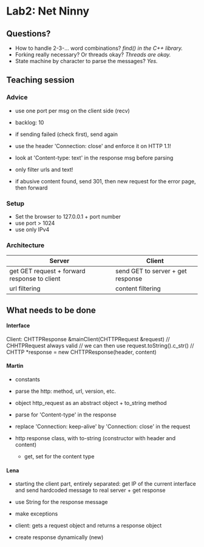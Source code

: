 # Lab2: Net Ninny

## Questions?
- How to handle 2-3-… word combinations?  *find() in the C++ library.*
- Forking really necessary? Or threads okay? *Threads are okay.*
- State machine by character to parse the messages? *Yes.*


## Teaching session

### Advice
- use one port per msg on the client side (recv)
- backlog: 10
- if sending failed (check first), send again
- use the header 'Connection: close' and enforce it on HTTP 1.1!

- look at 'Content-type: text' in the response msg before parsing
- only filter urls and text!
- if abusive content found, send 301, then new request for the error page, then forward

### Setup
- Set the browser to 127.0.0.1 + port number
- use port > 1024
- use only IPv4

### Architecture
Server | Client |
---|---|
get GET request + forward response to client | send GET to server + get response|
url filtering | content filtering|


## What needs to be done
#### Interface
Client: 
CHTTPResponse &mainClient(CHTTPRequest &request)
// CHHTPRequest always valid 
// we can then use request.toString().c_str()
// CHTTP *response = new CHTTPResponse(header, content)

#### Martin
* constants
* parse the http: method, url, version, etc.
* object http_request as an abstract object + to_string method 

* parse for 'Content-type' in the response
* replace 'Connection: keep-alive' by 'Connection: close' in the request
* http response class, with to-string (constructor with header and content)
	* get, set for the content type

#### Lena
* starting the client part, entirely separated: get IP of the current interface and send hardcoded message to real server + get response

* use String for the response message
* make exceptions
* client: gets a request object and returns a response object
* create response dynamically (new)


